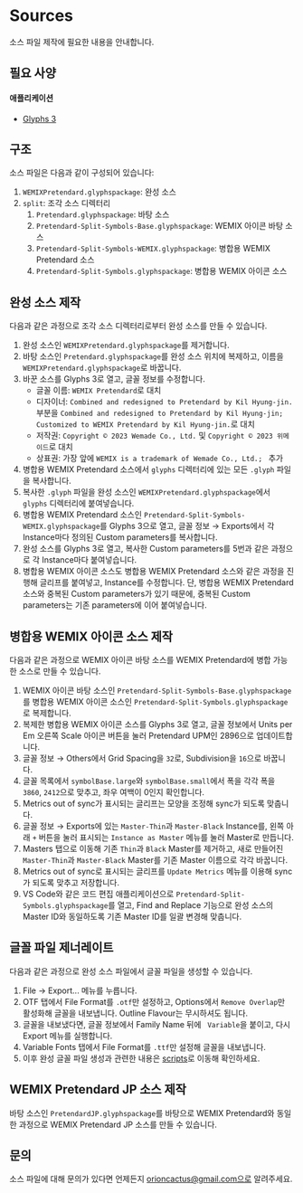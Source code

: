 # Sources

소스 파일 제작에 필요한 내용을 안내합니다.

## 필요 사양

#### 애플리케이션
- [Glyphs 3](http://glyphsapp.com)

## 구조

소스 파일은 다음과 같이 구성되어 있습니다:

1. `WEMIXPretendard.glyphspackage`: 완성 소스
2. `split`: 조각 소스 디렉터리
   1. `Pretendard.glyphspackage`: 바탕 소스
   2. `Pretendard-Split-Symbols-Base.glyphspackage`: WEMIX 아이콘 바탕 소스
   3. `Pretendard-Split-Symbols-WEMIX.glyphspackage`: 병합용 WEMIX Pretendard 소스
   4. `Pretendard-Split-Symbols.glyphspackage`: 병합용 WEMIX 아이콘 소스

## 완성 소스 제작

다음과 같은 과정으로 조각 소스 디렉터리로부터 완성 소스를 만들 수 있습니다.

1. 완성 소스인 `WEMIXPretendard.glyphspackage`를 제거합니다.
2. 바탕 소스인 `Pretendard.glyphspackage`를 완성 소스 위치에 복제하고, 이름을 `WEMIXPretendard.glyphspackage`로 바꿉니다.
3. 바꾼 소스를 Glyphs 3로 열고, 글꼴 정보를 수정합니다.
   - 글꼴 이름: `WEMIX Pretendard`로 대치
   - 디자이너: `Combined and redesigned to Pretendard by Kil Hyung-jin.` 부분을 `Combined and redesigned to Pretendard by Kil Hyung-jin; Customized to WEMIX Pretendard by Kil Hyung-jin.`로 대치
   - 저작권: `Copyright © 2023 Wemade Co., Ltd.` 및 `Copyright © 2023 위메이드`로 대치
   - 상표권: 가장 앞에 `WEMIX is a trademark of Wemade Co., Ltd.; ` 추가
5. 병합용 WEMIX Pretendard 소스에서 `glyphs` 디렉터리에 있는 모든 `.glyph` 파일을 복사합니다.
6. 복사한 `.glyph` 파일을 완성 소스인 `WEMIXPretendard.glyphspackage`에서 `glyphs` 디렉터리에 붙여넣습니다.
7. 병합용 WEMIX Pretendard 소스인 `Pretendard-Split-Symbols-WEMIX.glyphspackage`를 Glyphs 3으로 열고, 글꼴 정보 → Exports에서 각 Instance마다 정의된 Custom parameters를 복사합니다.
8. 완성 소스를 Glyphs 3로 열고, 복사한 Custom parameters를 5번과 같은 과정으로 각 Instance마다 붙여넣습니다.
9. 병합용 WEMIX 아이콘 소스도 병합용 WEMIX Pretendard 소스와 같은 과정을 진행해 글리프를 붙여넣고, Instance를 수정합니다. 단, 병합용 WEMIX Pretendard 소스와 중복된 Custom parameters가 있기 때문에, 중복된 Custom parameters는 기존 parameters에 이어 붙여넣습니다.

## 병합용 WEMIX 아이콘 소스 제작

다음과 같은 과정으로 WEMIX 아이콘 바탕 소스를 WEMIX Pretendard에 병합 가능한 소스로 만들 수 있습니다.

1. WEMIX 아이콘 바탕 소스인 `Pretendard-Split-Symbols-Base.glyphspackage`를 병합용 WEMIX 아이콘 소스인 `Pretendard-Split-Symbols.glyphspackage`로 복제합니다.
3. 복제한 병합용 WEMIX 아이콘 소스를 Glyphs 3로 열고, 글꼴 정보에서 Units per Em 오른쪽 Scale 아이콘 버튼을 눌러 Pretendard UPM인 2896으로 업데이트합니다.
4. 글꼴 정보 → Others에서 Grid Spacing을 `32`로, Subdivision을 `16`으로 바꿉니다.
5. 글꼴 목록에서 `symbolBase.large`와 `symbolBase.small`에서 폭을 각각 폭을 `3860`, `2412`으로 맞추고, 좌우 여백이 0인지 확인합니다.
6. Metrics out of sync가 표시되는 글리프는 모양을 조정해 sync가 되도록 맞춥니다.
7. 글꼴 정보 → Exports에 있는 `Master-Thin`과 `Master-Black` Instance를, 왼쪽 아래 `+` 버튼을 눌러 표시되는 `Instance as Master` 메뉴를 눌러 Master로 만듭니다.
8. Masters 탭으로 이동해 기존 `Thin`과 `Black` Master를 제거하고, 새로 만들어진 `Master-Thin`과 `Master-Black` Master를 기존 Master 이름으로 각각 바꿉니다.
9. Metrics out of sync로 표시되는 글리프를 `Update Metrics` 메뉴를 이용해 sync가 되도록 맞추고 저장합니다.
10. VS Code와 같은 코드 편집 애플리케이션으로 `Pretendard-Split-Symbols.glyphspackage`를 열고, Find and Replace 기능으로 완성 소스의 Master ID와 동일하도록 기존 Master ID를 일괄 변경해 맞춥니다.

## 글꼴 파일 제너레이트

다음과 같은 과정으로 완성 소스 파일에서 글꼴 파일을 생성할 수 있습니다.

1. File → Export... 메뉴를 누릅니다.
2. OTF 탭에서 File Format를 `.otf`만 설정하고, Options에서 `Remove Overlap`만 활성화해 글꼴을 내보냅니다. Outline Flavour는 무시하셔도 됩니다.
3. 글꼴을 내보냈다면, 글꼴 정보에서 Family Name 뒤에 ` Variable`을 붙이고, 다시 Export 메뉴를 실행합니다.
4. Variable Fonts 탭에서 File Format를 `.ttf`만 설정해 글꼴을 내보냅니다.
5. 이후 완성 글꼴 파일 생성과 관련한 내용은 [scripts](../scripts/README.md)로 이동해 확인하세요.

## WEMIX Pretendard JP 소스 제작

바탕 소스인 `PretendardJP.glyphspackage`를 바탕으로 WEMIX Pretendard와 동일한 과정으로 WEMIX Pretendard JP 소스를 만들 수 있습니다.

## 문의

소스 파일에 대해 문의가 있다면 언제든지 orioncactus@gmail.com으로 알려주세요.

